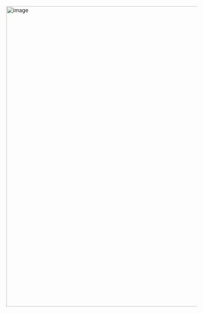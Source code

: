 <img width="797" alt="image" src="https://github.com/dipitmahajan1/Microhive/assets/60647539/de7611e7-7941-4318-a600-ea89360aa250">
